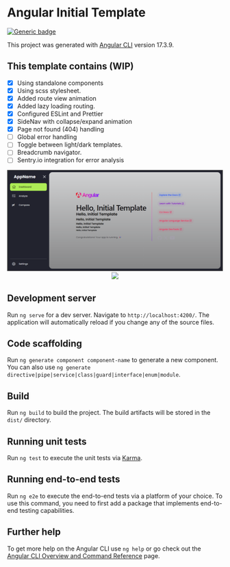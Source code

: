 # Angular Initial Template

[![Generic badge](https://img.shields.io/badge/UNDER-CONSTRUCTION-yellow.svg)](https://shields.io/)

This project was generated with [Angular CLI](https://github.com/angular/angular-cli) version 17.3.9.

## This template contains (WIP)

- [x] Using standalone components
- [x] Using scss stylesheet.
- [x] Added route view animation
- [x] Added lazy loading routing.
- [x] Configured ESLint and Prettier
- [x] SideNav with collapse/expand animation
- [x] Page not found (404) handling
- [ ] Global error handling
- [ ] Toggle between light/dark templates.
- [ ] Breadcrumb navigator.
- [ ] Sentry.io integration for error analysis

<div align="center">

<img src="./_screenshots/screen.png" width="640"/>
<img src="./_screenshots/screen.gif" width="640"/>

</div>

## Development server

Run `ng serve` for a dev server. Navigate to `http://localhost:4200/`. The application will automatically reload if you change any of the source files.

## Code scaffolding

Run `ng generate component component-name` to generate a new component. You can also use `ng generate directive|pipe|service|class|guard|interface|enum|module`.

## Build

Run `ng build` to build the project. The build artifacts will be stored in the `dist/` directory.

## Running unit tests

Run `ng test` to execute the unit tests via [Karma](https://karma-runner.github.io).

## Running end-to-end tests

Run `ng e2e` to execute the end-to-end tests via a platform of your choice. To use this command, you need to first add a package that implements end-to-end testing capabilities.

## Further help

To get more help on the Angular CLI use `ng help` or go check out the [Angular CLI Overview and Command Reference](https://angular.io/cli) page.
